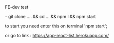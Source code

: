 FE-dev test

﻿- git clone .... && cd ... && npm I && npm start

to start you need enter this on terminal 'npm start';

or go to link :  https://app-react-list.herokuapp.com/

